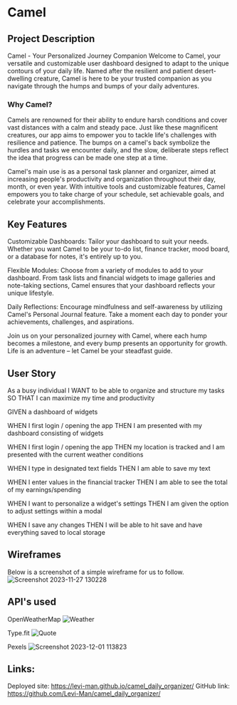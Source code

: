 # Camel

## Project Description
Camel - Your Personalized Journey Companion
Welcome to Camel, your versatile and customizable user dashboard designed to adapt to the unique contours of your daily life. Named after the resilient and patient desert-dwelling creature, Camel is here to be your trusted companion as you navigate through the humps and bumps of your daily adventures.

### Why Camel?
Camels are renowned for their ability to endure harsh conditions and cover vast distances with a calm and steady pace. Just like these magnificent creatures, our app aims to empower you to tackle life's challenges with resilience and patience. The bumps on a camel's back symbolize the hurdles and tasks we encounter daily, and the slow, deliberate steps reflect the idea that progress can be made one step at a time.

Camel's main use is as a personal task planner and organizer, aimed at increasing people's productivity and organization throughout their day, month, or even year. With intuitive tools and customizable features, Camel empowers you to take charge of your schedule, set achievable goals, and celebrate your accomplishments.

## Key Features
Customizable Dashboards: Tailor your dashboard to suit your needs. Whether you want Camel to be your to-do list, finance tracker, mood board, or a database for notes, it's entirely up to you.

Flexible Modules: Choose from a variety of modules to add to your dashboard. From task lists and financial widgets to image galleries and note-taking sections, Camel ensures that your dashboard reflects your unique lifestyle.

Daily Reflections: Encourage mindfulness and self-awareness by utilizing Camel's Personal Journal feature. Take a moment each day to ponder your achievements, challenges, and aspirations.

Join us on your personalized journey with Camel, where each hump becomes a milestone, and every bump presents an opportunity for growth. Life is an adventure – let Camel be your steadfast guide.

## User Story
As a busy individual I WANT to be able to organize and structure my tasks SO THAT I can maximize my time and productivity

GIVEN a dashboard of widgets

WHEN I first login / opening the app THEN I am presented with my dashboard consisting of widgets

WHEN I first login / opening the app THEN my location is tracked and I am presented with the current weather conditions

WHEN I type in designated text fields THEN I am able to save my text

WHEN I enter values in the financial tracker THEN I am able to see the total of my earnings/spending

WHEN I want to personalize a widget's settings THEN I am given the option to adjust settings within a modal

WHEN I save any changes THEN I will be able to hit save and have everything saved to local storage

## Wireframes
Below is a screenshot of a simple wireframe for us to follow.
![Screenshot 2023-11-27 130228](https://github.com/Levi-Man/camel_daily_organizer/assets/149728408/41b64b26-af2a-4c29-9298-97335181b4f9)



## API's  used
OpenWeatherMap
![Weather](https://github.com/Levi-Man/camel_daily_organizer/assets/149728408/f84de4a7-72e0-4c24-9e80-d3260f1f82cc)

Type.fit
![Quote](https://github.com/Levi-Man/camel_daily_organizer/assets/149728408/91e00e9e-7981-4e4e-a7f2-be8f81474a6a)

Pexels
![Screenshot 2023-12-01 113823](https://github.com/Levi-Man/camel_daily_organizer/assets/149728408/5793c628-3336-44eb-8ed9-36ae1e05751d)

## Links: 
Deployed site: https://levi-man.github.io/camel_daily_organizer/
GitHub link: https://github.com/Levi-Man/camel_daily_organizer/

